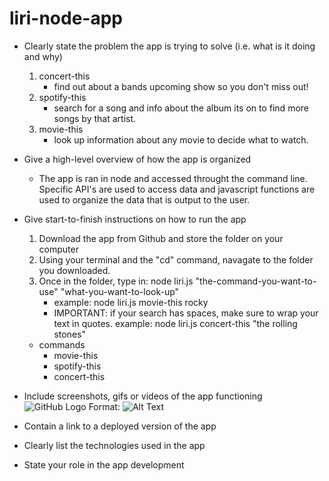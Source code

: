 # liri-node-app


* Clearly state the problem the app is trying to solve (i.e. what is it doing and why)
  1. concert-this
      * find out about a bands upcoming show so you don't miss out!
  1. spotify-this
      * search for a song and info about the album its on to find more songs by that artist.
  1. movie-this
      * look up information about any movie to decide what to watch.

* Give a high-level overview of how the app is organized
  * The app is ran in node and accessed throught the command line. Specific API's are used to access data and javascript functions are used to organize the data that is output to the user.

* Give start-to-finish instructions on how to run the app
  1. Download the app from Github and store the folder on your computer
  1. Using your terminal and the "cd" command, navagate to the folder you downloaded.
  1. Once in the folder, type in: node liri.js "the-command-you-want-to-use" "what-you-want-to-look-up"
      * example: node liri.js movie-this rocky
      * IMPORTANT: if your search has spaces, make sure to wrap your text in quotes. example: node liri.js concert-this "the rolling stones"
    * commands
      * movie-this
      * spotify-this
      * concert-this
      

* Include screenshots, gifs or videos of the app functioning
![GitHub Logo](/images/logo.png)
Format: ![Alt Text](url)

* Contain a link to a deployed version of the app

* Clearly list the technologies used in the app

* State your role in the app development


